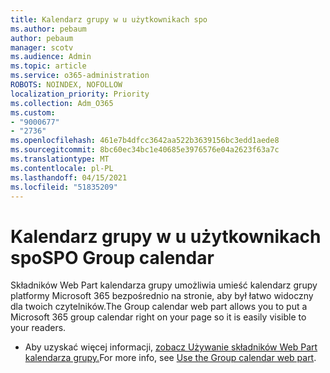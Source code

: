 ```yaml
---
title: Kalendarz grupy w u użytkownikach spo
ms.author: pebaum
author: pebaum
manager: scotv
ms.audience: Admin
ms.topic: article
ms.service: o365-administration
ROBOTS: NOINDEX, NOFOLLOW
localization_priority: Priority
ms.collection: Adm_O365
ms.custom:
- "9000677"
- "2736"
ms.openlocfilehash: 461e7b4dfcc3642aa522b3639156bc3edd1aede8
ms.sourcegitcommit: 8bc60ec34bc1e40685e3976576e04a2623f63a7c
ms.translationtype: MT
ms.contentlocale: pl-PL
ms.lasthandoff: 04/15/2021
ms.locfileid: "51835209"
---
```

# <a name="spo-group-calendar"></a><span data-ttu-id="3c075-102">Kalendarz grupy w u użytkownikach spo</span><span class="sxs-lookup"><span data-stu-id="3c075-102">SPO Group calendar</span></span>

<span data-ttu-id="3c075-103">Składników Web Part kalendarza grupy umożliwia umieść kalendarz grupy platformy Microsoft 365 bezpośrednio na stronie, aby był łatwo widoczny dla twoich czytelników.</span><span class="sxs-lookup"><span data-stu-id="3c075-103">The Group calendar web part allows you to put a Microsoft 365 group calendar right on your page so it is easily visible to your readers.</span></span>
- <span data-ttu-id="3c075-104">Aby uzyskać więcej informacji, [zobacz Używanie składników Web Part kalendarza grupy.](https://support.microsoft.com/en-us/office/use-the-group-calendar-web-part-eaf3c04d-5699-48cb-8b5e-3caa887d51ce?ui=en-us&rs=en-us&ad=us)</span><span class="sxs-lookup"><span data-stu-id="3c075-104">For more info, see [Use the Group calendar web part](https://support.microsoft.com/en-us/office/use-the-group-calendar-web-part-eaf3c04d-5699-48cb-8b5e-3caa887d51ce?ui=en-us&rs=en-us&ad=us).</span></span>
